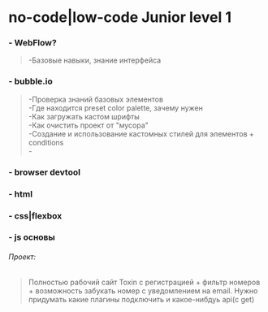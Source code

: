 # no-code|low-code Junior level 1

### - WebFlow?
> -Базовые навыки, знание интерфейса

### - bubble.io
> -Проверка знаний базовых элементов <br>
> -Где находится preset color palette, зачему нужен<br>
> -Как загружать кастом шрифты<br>
> -Как очистить проект от "мусора"<br>
> -Создание и использование кастомных стилей для элементов + conditions<br>
> -<br>

### - browser devtool

### - html 

### - css|flexbox

### - js основы

###### Проект: 
> Полностью рабочий сайт Toxin с регистрацией + фильтр номеров + возможность забукать номер с уведомлением на email. 
> Нужно придумать какие плагины подключить и какое-нибдуь api(c get) 
